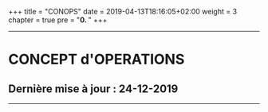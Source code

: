 +++
title = "CONOPS"
date = 2019-04-13T18:16:05+02:00
weight = 3
chapter = true
pre = "<b>0. </b>"
+++

---

#	CONCEPT d'OPERATIONS
##	Dernière mise à jour : 24-12-2019

---
